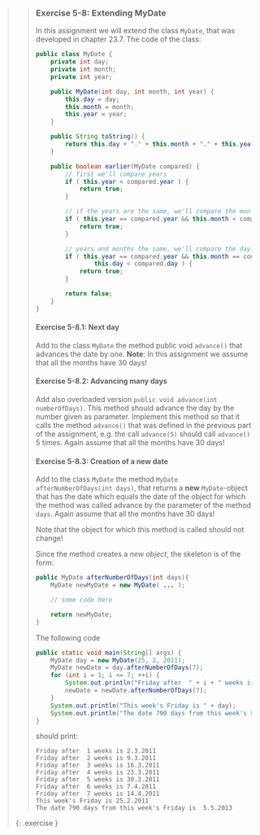 >> ### Exercise 5-8: Extending MyDate
>>
>> In this assignment we will extend the class `MyDate`, that was developed in chapter 23.7. The code of the class:
>>
>>```java
>> public class MyDate {
>>     private int day;
>>     private int month;
>>     private int year;
>>
>>     public MyDate(int day, int month, int year) {
>>         this.day = day;
>>         this.month = month;
>>         this.year = year;
>>     }
>>
>>     public String toString() {
>>         return this.day + "." + this.month + "." + this.year;
>>     }
>>
>>     public boolean earlier(MyDate compared) {
>>         // first we'll compare years
>>         if ( this.year < compared.year ) {
>>             return true;
>>         }
>>
>>         // if the years are the same, we'll compare the months
>>         if ( this.year == compared.year && this.month < compared.month ) {
>>             return true;
>>         }
>>
>>         // years and months the same, we'll compare the days
>>         if ( this.year == compared.year && this.month == compared.month &&
>>                 this.day < compared.day ) {
>>             return true;
>>         }
>>
>>         return false;
>>     }
>> }
>>```
>>
>> #### Exercise 5-8.1: Next day
>>
>> Add to the class `MyDate` the method public void `advance()` that advances the date by one. **Note**: In this assignment we assume that all the months have 30 days!
>>
>> #### Exercise 5-8.2: Advancing many days
>>
>> Add also overloaded version `public void advance(int numberOfDays)`. This method should advance the day by the number given as parameter. Implement this method so that it calls the method `advance()` that was defined in the previous part of the assignment, e.g. the call `advance(5)` should call `advance()` 5 times. Again assume that all the months have 30 days!
>>
>> #### Exercise 5-8.3: Creation of a new date
>>
>> Add to the class `MyDate` the method `MyDate afterNumberOfDays(int days)`, that returns a **new** `MyDate`-object that has the date which equals the date of the object for which the method was called advance by the parameter of the method `days`. Again assume that all the months have 30 days!
>>
>> Note that the object for which this method is called should not change!
>>
>> Since the method creates a *new object*, the skeleton is of the form:
>>
>>```java
>> public MyDate afterNumberOfDays(int days){
>>     MyDate newMyDate = new MyDate( ... );
>>
>>     // some code here
>>
>>     return newMyDate;
>> }
>>```
>>
>> The following code
>>
>>```java
>> public static void main(String[] args) {
>>     MyDate day = new MyDate(25, 2, 2011);
>>     MyDate newDate = day.afterNumberOfDays(7);
>>     for (int i = 1; i <= 7; ++i) {
>>         System.out.println("Friday after  " + i + " weeks is " + newDate);
>>         newDate = newDate.afterNumberOfDays(7);
>>     }
>>     System.out.println("This week's Friday is " + day);
>>     System.out.println("The date 790 days from this week's Friday is  " + day.afterNumberOfDays(790));
>> }
>>```
>>
>> should print:
>>
>>```output
>> Friday after  1 weeks is 2.3.2011
>> Friday after  2 weeks is 9.3.2011
>> Friday after  3 weeks is 16.3.2011
>> Friday after  4 weeks is 23.3.2011
>> Friday after  5 weeks is 30.3.2011
>> Friday after  6 weeks is 7.4.2011
>> Friday after  7 weeks is 14.4.2011
>> This week's Friday is 25.2.2011
>> The date 790 days from this week's Friday is  5.5.2013
>>```
>>
>{: .exercise }